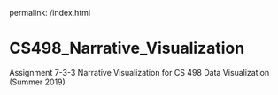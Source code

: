permalink: /index.html
# CS498_Narrative_Visualization
Assignment 7-3-3 Narrative Visualization for CS 498 Data Visualization (Summer 2019)
